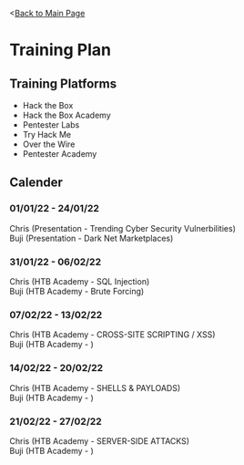 <[Back to Main Page](https://github.com/ChristopherFitzsimons/WorldSkills2022Cybersecurity)

# Training Plan
## Training Platforms
- Hack the Box
- Hack the Box Academy
- Pentester Labs
- Try Hack Me
- Over the Wire
- Pentester Academy

## Calender
### 01/01/22 - 24/01/22
Chris (Presentation - Trending Cyber Security Vulnerbilities)  
Buji (Presentation - Dark Net Marketplaces)  

### 31/01/22 - 06/02/22
Chris (HTB Academy - SQL Injection)  
Buji (HTB Academy - Brute Forcing)  

### 07/02/22 - 13/02/22
Chris (HTB Academy - CROSS-SITE SCRIPTING / XSS)  
Buji (HTB Academy - )  

### 14/02/22 - 20/02/22
Chris (HTB Academy - SHELLS & PAYLOADS)  
Buji (HTB Academy - )  

### 21/02/22 - 27/02/22
Chris (HTB Academy - SERVER-SIDE ATTACKS)  
Buji (HTB Academy - )  
